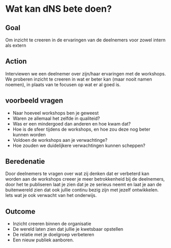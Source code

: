 # Wat kan dNS bete doen?

## Goal

Om inzicht te creeren in de ervaringen van de deelnemers voor zowel intern als extern

## Action

Interviewen we een deelnemer over zijn/haar ervaringen met de workshops. We proberen inzicht te creeren in wat er beter kan (maar nooit namen noemen), in plaats van te focusen op wat er al goed is.

## voorbeeld vragen

* Naar hoeveel workshops ben je geweest
* Waren ze allemaal het zelfde in qualiteid?
* Was er een mindergoed dan anderen en hoe kwam dat?
* Hoe is de sfeer tijdens de workshops, en hoe zou deze nog beter kunnen worden
* Voldoen de workshops aan je verwachtinge?
* Hoe zouden we duidelijkere verwachtingen kunnen scheppen?


## Beredenatie

Door deelnemers te vragen over wat zij denken dat er verbeterd kan worden aan de workshops creeer je meer betrokkenheid bij de deelnemers, door het te publiseren laat je zien dat je ze serieus neemt en laat je aan de buitenwereld zien dat ook jullie continu bezig zijn met jezelf ontwikkelen. Iets wat je ook verwacht van het onderwijs.

## Outcome
* Inzicht creeren binnen de organisatie
* De wereld laten zien dat jullie je kwetsbaar opstellen
* De relatie met je doelgroep verbeteren
* Een nieuw publiek aanboren.

